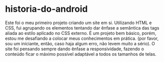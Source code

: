 # historia-do-android
Este foi o meu primeiro projeto criando um site em si. Utilizando HTML e CSS, fui agrupando os elementos tentando dar ênfase a semântica das tags aliada ao estilo aplicado no CSS externo. É um projeto bem básico, porém, estou me desafiando a colocar meus conhecimentos em prática. (por favor, sou um iniciante, então, caso haja algum erro, não levem muito a sério). O site foi pensando sempre dando ênfase a responsividade, fazendo o conteúdo ficar o máximo possível adaptável a todos os tamanhos de telas.
